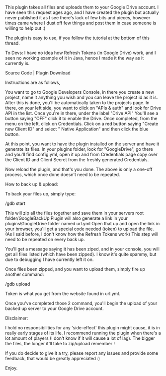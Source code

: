 This plugin takes all files and uploads them to your Google Drive account.
I have seen this request ages ago, and I have created the plugin but actually never published it as I see there's lack of few bits and pieces, however times came where I dust off few things and post them in case someone is willing to help out :)

The plugin is easy to use, if you follow the tutorial at the bottom of this thread.

To Devs: I have no idea how Refresh Tokens (in Google Drive) work, and I seen no working example of it in Java, hence I made it the way as it currently is.

Source Code | Plugin Download


Instructions are as follows,

You want to go to Google Developers Console, in there you create a new project, name it anything you wish and you can leave the project id as it is. After this is done, you'll be automatically taken to the projects page. In there, on your left side, you want to click on "APIs & auth" and look for Drive API in the list. Once you're in there, under the label "Drive API" You'll see a button saying "OFF" click it to enable the Drive. Once completed, from the menu on the left, click on Credentials.
Click on a red button saying "Create new Client ID" and select " Native Application" and then click the blue button.

At this point, you want to have the plugin installed on the server and have it generate its files.
In your plugins folder, look for "GoogleDrive", go there and you'll find config.yml, open it up and from Credentials page copy over the Client ID and Client Secret from the freshly generated Credentials.

Now reload the plugin, and that's you done. The above is only a one-off process, which once done doesn't need to be repeated.

How to back up & upload:

To back your files up, simply type:

/gdb start

This will zip all the files together and save them in your servers root folder/GoogleBackUp
Plugin will also generate a link in your plugins\GoogleDrive folder named url.yml
Open that up and open the link in your browser, you'll get a special code needed (token) to upload the file. (As I said before, I don't know how the Refresh Tokens work) This step will need to be repeated on every back up.

You'll get a message saying it has been ziped, and in your console, you will get all files listed (which have been zipped). I know it's quite spammy, but due to debugging I have currently left it on.

Once files been zipped, and you want to upload them, simply fire up another command:

/gdb upload <Token>

Token is what you get from the website found in url.yml.

Once you've completed those 2 command, you'll begin the upload of your backed up server to your Google Drive account.


Disclaimer:

I hold no responsibilities for any 'side-effect' this plugin might cause, it is in really early stages of its life.
I recommend running the plugin when there's a lot amount of players (I don't know if it will cause a lot of lag). The bigger the files, the longer it'll take to zip/upload remember !

If you do decide to give it a try, please report any issues and provide some feedback, that would be greatly appreciated :)

Enjoy.
